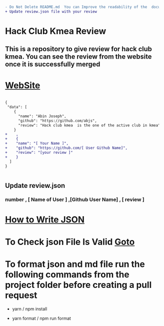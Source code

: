 ```diff
- Do Not Delete README.md  You can Improve the readability of the  document
+ Update review.json file with your review
```

# Hack Club Kmea Review

## This is a repository to give review for hack club kmea. You can see the review from the website once it is successfully merged

# [WebSite](https://hackclubkmea.github.io/hackclubkmeareview/)

```diff

{
 "data": [
    {
      "name": "Abin Joseph",
      "github": "https://github.com/abjs",
      "review": "Hack club kmea  is the one of the active club in kmea"
    }
+    ,
+    {
+    "name": "[ Your Name ]",
+    "github": "https://github.com/[ User Github Name]",
+    "review": "[your review ]"
+    }
  ]
}



```

## Update review.json

### number , [ Name of User ] ,[Github User Name] , [ review ]

# [How to Write JSON](https://www.youtube.com/results?search_query=how+to+write+a+vaild+json+doument)

# To Check json File Is Valid [Goto](https://jsonlint.com/)

# To format json and md file run the following commands from the project folder before creating a pull request

- yarn / npm install

- yarn format / npm run format
